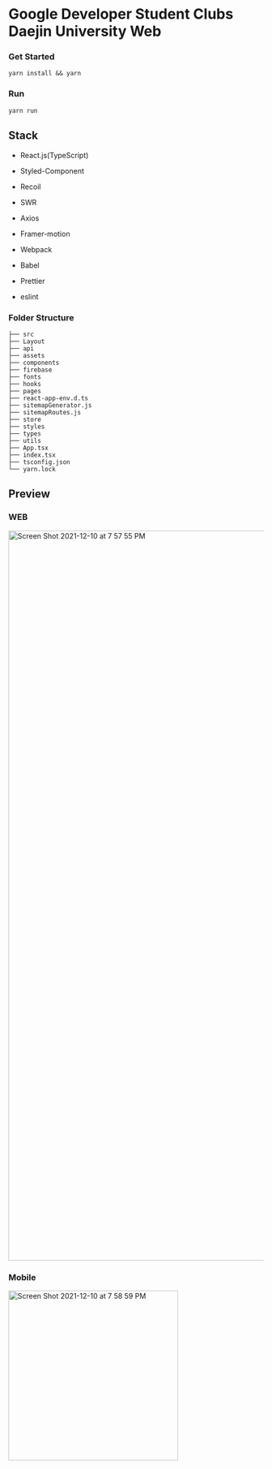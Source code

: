 # Google Developer Student Clubs Daejin University Web

### Get Started
```angular2html
yarn install && yarn
```

### Run
```angular2html
yarn run
```

## Stack

- React.js(TypeScript)

- Styled-Component

- Recoil

- SWR

- Axios

- Framer-motion

- Webpack

- Babel

- Prettier

- eslint

### Folder Structure

```
├── src
├── Layout
├── api
├── assets
├── components
├── firebase
├── fonts
├── hooks
├── pages
├── react-app-env.d.ts
├── sitemapGenerator.js
├── sitemapRoutes.js
├── store
├── styles
├── types
├── utils
├── App.tsx
├── index.tsx
├── tsconfig.json
└── yarn.lock
```
## Preview

### WEB

<img width="1440" alt="Screen Shot 2021-12-10 at 7 57 55 PM" src="https://user-images.githubusercontent.com/61281239/145563400-395d4b5d-6e61-4bb3-a36b-a9a53b730938.png">

### Mobile

<img width="335" alt="Screen Shot 2021-12-10 at 7 58 59 PM" src="https://user-images.githubusercontent.com/61281239/145563562-a9c73e55-2ada-422f-8295-870650e4165f.png">
